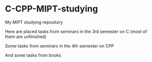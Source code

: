 # C-CPP-MIPT-studying
My MIPT studying repository

Here are placed tasks from seminars in the 3rd semester on C (most of them are unfinished) 

Some tasks from seminars in the 4th semester on CPP 

And some tasks from books
